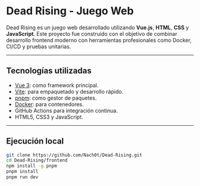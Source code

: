 
#  Dead Rising - Juego Web

Dead Rising es un juego web desarrollado utilizando **Vue.js**, **HTML**, **CSS** y **JavaScript**. Este proyecto fue construido con el objetivo de combinar desarrollo frontend moderno con herramientas profesionales como Docker, CI/CD y pruebas unitarias.


---
##  Tecnologías utilizadas

- [Vue 3](https://vuejs.org/): como framework principal.
- [Vite](https://vitejs.dev/): para empaquetado y desarrollo rápido.
- [pnpm](https://pnpm.io/): como gestor de paquetes.
- [Docker](https://www.docker.com/): para contenedores.
- GitHub Actions para integración continua.
- HTML5, CSS3 y JavaScript.


---

##  Ejecución local

```bash
git clone https://github.com/Nach0t/Dead-Rising.git
cd Dead-Rising/frontend
npm install -g pnpm
pnpm install
pnpm run dev
